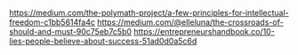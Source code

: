 https://medium.com/the-polymath-project/a-few-principles-for-intellectual-freedom-c1bb5614fa4c
https://medium.com/@elleluna/the-crossroads-of-should-and-must-90c75eb7c5b0
https://entrepreneurshandbook.co/10-lies-people-believe-about-success-51ad0d0a5c6d